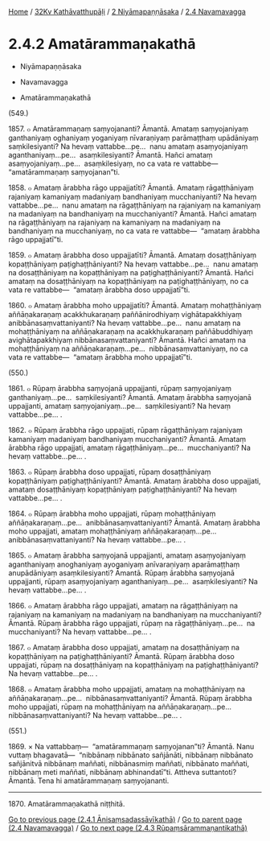 
[Home](/) / [32Kv Kathāvatthupāḷi](../...md) / [2 Niyāmapaṇṇāsaka](...md) / [2.4 Navamavagga](../32Kv/2/2.4.md)

# 2.4.2 Amatārammaṇakathā

* Niyāmapaṇṇāsaka

* Navamavagga

* Amatārammaṇakathā

(549.)

1857\. ๐ Amatārammaṇaṃ saṃyojananti? Āmantā. Amataṃ saṃyojaniyaṃ ganthaniyaṃ oghaniyaṃ yoganiyaṃ nīvaraṇiyaṃ parāmaṭṭhaṃ upādāniyaṃ saṃkilesiyanti? Na hevaṃ vattabbe…pe…  nanu amataṃ asaṃyojaniyaṃ aganthaniyaṃ…pe…  asaṃkilesiyanti? Āmantā. Hañci amataṃ asaṃyojaniyaṃ…pe…  asaṃkilesiyaṃ, no ca vata re vattabbe—  “amatārammaṇaṃ saṃyojanan”ti.

1858\. ๐ Amataṃ ārabbha rāgo uppajjatīti? Āmantā. Amataṃ rāgaṭṭhāniyaṃ rajaniyaṃ kamaniyaṃ madaniyaṃ bandhaniyaṃ mucchaniyanti? Na hevaṃ vattabbe…pe…  nanu amataṃ na rāgaṭṭhāniyaṃ na rajaniyaṃ na kamaniyaṃ na madaniyaṃ na bandhaniyaṃ na mucchaniyanti? Āmantā. Hañci amataṃ na rāgaṭṭhāniyaṃ na rajaniyaṃ na kamaniyaṃ na madaniyaṃ na bandhaniyaṃ na mucchaniyaṃ, no ca vata re vattabbe—  “amataṃ ārabbha rāgo uppajjatī”ti.

1859\. ๐ Amataṃ ārabbha doso uppajjatīti? Āmantā. Amataṃ dosaṭṭhāniyaṃ kopaṭṭhāniyaṃ paṭighaṭṭhāniyanti? Na hevaṃ vattabbe…pe…  nanu amataṃ na dosaṭṭhāniyaṃ na kopaṭṭhāniyaṃ na paṭighaṭṭhāniyanti? Āmantā. Hañci amataṃ na dosaṭṭhāniyaṃ na kopaṭṭhāniyaṃ na paṭighaṭṭhāniyaṃ, no ca vata re vattabbe—  “amataṃ ārabbha doso uppajjatī”ti.

1860\. ๐ Amataṃ ārabbha moho uppajjatīti? Āmantā. Amataṃ mohaṭṭhāniyaṃ aññāṇakaraṇaṃ acakkhukaraṇaṃ paññānirodhiyaṃ vighātapakkhiyaṃ anibbānasaṃvattaniyanti? Na hevaṃ vattabbe…pe…  nanu amataṃ na mohaṭṭhāniyaṃ na aññāṇakaraṇaṃ na acakkhukaraṇaṃ paññābuddhiyaṃ avighātapakkhiyaṃ nibbānasaṃvattaniyanti? Āmantā. Hañci amataṃ na mohaṭṭhāniyaṃ na aññāṇakaraṇaṃ…pe…  nibbānasaṃvattaniyaṃ, no ca vata re vattabbe—  “amataṃ ārabbha moho uppajjatī”ti.

(550.)

1861\. ๐ Rūpaṃ ārabbha saṃyojanā uppajjanti, rūpaṃ saṃyojaniyaṃ ganthaniyaṃ…pe…  saṃkilesiyanti? Āmantā. Amataṃ ārabbha saṃyojanā uppajjanti, amataṃ saṃyojaniyaṃ…pe…  saṃkilesiyanti? Na hevaṃ vattabbe…pe… .

1862\. ๐ Rūpaṃ ārabbha rāgo uppajjati, rūpaṃ rāgaṭṭhāniyaṃ rajaniyaṃ kamaniyaṃ madaniyaṃ bandhaniyaṃ mucchaniyanti? Āmantā. Amataṃ ārabbha rāgo uppajjati, amataṃ rāgaṭṭhāniyaṃ…pe…  mucchaniyanti? Na hevaṃ vattabbe…pe… .

1863\. ๐ Rūpaṃ ārabbha doso uppajjati, rūpaṃ dosaṭṭhāniyaṃ kopaṭṭhāniyaṃ paṭighaṭṭhāniyanti? Āmantā. Amataṃ ārabbha doso uppajjati, amataṃ dosaṭṭhāniyaṃ kopaṭṭhāniyaṃ paṭighaṭṭhāniyanti? Na hevaṃ vattabbe…pe… .

1864\. ๐ Rūpaṃ ārabbha moho uppajjati, rūpaṃ mohaṭṭhāniyaṃ aññāṇakaraṇaṃ…pe…  anibbānasaṃvattaniyanti? Āmantā. Amataṃ ārabbha moho uppajjati, amataṃ mohaṭṭhāniyaṃ aññāṇakaraṇaṃ…pe…  anibbānasaṃvattaniyanti? Na hevaṃ vattabbe…pe… .

1865\. ๐ Amataṃ ārabbha saṃyojanā uppajjanti, amataṃ asaṃyojaniyaṃ aganthaniyaṃ anoghaniyaṃ ayoganiyaṃ anīvaraṇiyaṃ aparāmaṭṭhaṃ anupādāniyaṃ asaṃkilesiyanti? Āmantā. Rūpaṃ ārabbha saṃyojanā uppajjanti, rūpaṃ asaṃyojaniyaṃ aganthaniyaṃ…pe…  asaṃkilesiyanti? Na hevaṃ vattabbe…pe… .

1866\. ๐ Amataṃ ārabbha rāgo uppajjati, amataṃ na rāgaṭṭhāniyaṃ na rajaniyaṃ na kamaniyaṃ na madaniyaṃ na bandhaniyaṃ na mucchaniyanti? Āmantā. Rūpaṃ ārabbha rāgo uppajjati, rūpaṃ na rāgaṭṭhāniyaṃ…pe…  na mucchaniyanti? Na hevaṃ vattabbe…pe… .

1867\. ๐ Amataṃ ārabbha doso uppajjati, amataṃ na dosaṭṭhāniyaṃ na kopaṭṭhāniyaṃ na paṭighaṭṭhāniyanti? Āmantā. Rūpaṃ ārabbha doso uppajjati, rūpaṃ na dosaṭṭhāniyaṃ na kopaṭṭhāniyaṃ na paṭighaṭṭhāniyanti? Na hevaṃ vattabbe…pe… .

1868\. ๐ Amataṃ ārabbha moho uppajjati, amataṃ na mohaṭṭhāniyaṃ na aññāṇakaraṇaṃ…pe…  nibbānasaṃvattaniyanti? Āmantā. Rūpaṃ ārabbha moho uppajjati, rūpaṃ na mohaṭṭhāniyaṃ na aññāṇakaraṇaṃ…pe…  nibbānasaṃvattaniyanti? Na hevaṃ vattabbe…pe… .

(551.)

1869\. × Na vattabbaṃ—  “amatārammaṇaṃ saṃyojanan”ti? Āmantā. Nanu vuttaṃ bhagavatā—  “nibbānaṃ nibbānato sañjānāti, nibbānaṃ nibbānato sañjānitvā nibbānaṃ maññati, nibbānasmiṃ maññati, nibbānato maññati, nibbānaṃ meti maññati, nibbānaṃ abhinandatī”ti. Attheva suttantoti? Āmantā. Tena hi amatārammaṇaṃ saṃyojananti.

---

1870\. Amatārammaṇakathā niṭṭhitā.



[Go to previous page (2.4.1 Ānisaṃsadassāvīkathā)](2.4.1.md) / [Go to parent page (2.4 Navamavagga)](../32Kv/2/2.4.md) / [Go to next page (2.4.3 Rūpaṃsārammaṇantikathā)](2.4.3.md)


